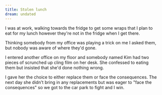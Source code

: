 ```yaml
---
title: Stolen lunch
dream: undated
---
```


I was at work, walking towards the fridge to get some wraps that I plan to eat for my lunch however they're not in the fridge when I get there.

Thinking somebody from my office was playing a trick on me I asked them, but nobody was aware of where they'd gone.

I entered another office on my floor and somebody named Kim had two pieces of scrunched up cling film on her desk. She confessed to eating them but insisted that she'd done nothing wrong.

I gave her the choice to either replace them or face the consequences. The next day she didn't bring in any replacements but was eager to "face the consequences" so we got to the car park to fight and I win.